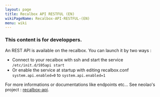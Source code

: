 ```yaml
---
layout: page
title: Recalbox API RESTFUL (EN)
wikiPageName: Recalbox-API-RESTFUL-(EN)
menu: wiki
---
```


### This content is for developpers. ###
An REST API is available on the recalbox. You can launch it by two ways : 
- Connect to your recalbox with ssh and start the service `/etc/init.d/S95api start`
- Or enable the service at startup with editing recalbox.conf `system.api.enabled=0` to `system.api.enabled=1`

For more informations or documentations like endpoints etc... See neolao's project : [recalbox-api](https://github.com/neolao/recalbox-api#recalbox-api).
